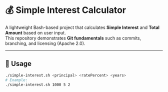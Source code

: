 # 💰 Simple Interest Calculator

A lightweight Bash-based project that calculates **Simple Interest** and **Total Amount** based on user input.  
This repository demonstrates **Git fundamentals** such as commits, branching, and licensing (Apache 2.0).

---

## 🧮 Usage

```bash
./simple-interest.sh <principal> <ratePercent> <years>
# Example:
./simple-interest.sh 1000 5 2
